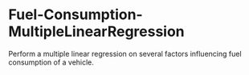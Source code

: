 # Fuel-Consumption-MultipleLinearRegression
Perform a multiple linear regression on several factors influencing fuel consumption of a vehicle.
